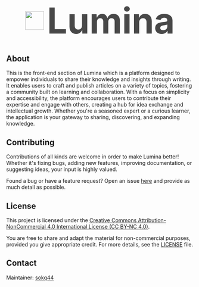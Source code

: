 <div style="display: flex; align-items: center; justify-content:center; margin-top: 2rem; margin-bottom: 2rem; gap: 8px;"><img width="50" src="https://illumina-me.org/images/logo.png" /><span style="color: #484848; font-weight: bold; font-size: 6rem;">Lumina</span></div>

## About

This is the front-end section of Lumina which is a platform designed to empower individuals to share their knowledge and insights through writing. It enables users to craft and publish articles on a variety of topics, fostering a community built on learning and collaboration. With a focus on simplicity and accessibility, the platform encourages users to contribute their expertise and engage with others, creating a hub for idea exchange and intellectual growth. Whether you're a seasoned expert or a curious learner, the application is your gateway to sharing, discovering, and expanding knowledge.

## Contributing

Contributions of all kinds are welcome in order to make Lumina better! Whether it's fixing bugs, adding new features, improving documentation, or suggesting ideas, your input is highly valued.

Found a bug or have a feature request? Open an issue [here](https://github.com/sokq44/lumina-front-end/issues) and provide as much detail as possible.

## License

This project is licensed under the [Creative Commons Attribution-NonCommercial 4.0 International License (CC BY-NC 4.0)](https://creativecommons.org/licenses/by-nc/4.0/).

You are free to share and adapt the material for non-commercial purposes, provided you give appropriate credit. For more details, see the [LICENSE](./LICENSE.txt) file.

## Contact

Maintainer: [sokq44](mailto:sokq44@gmail.com)
